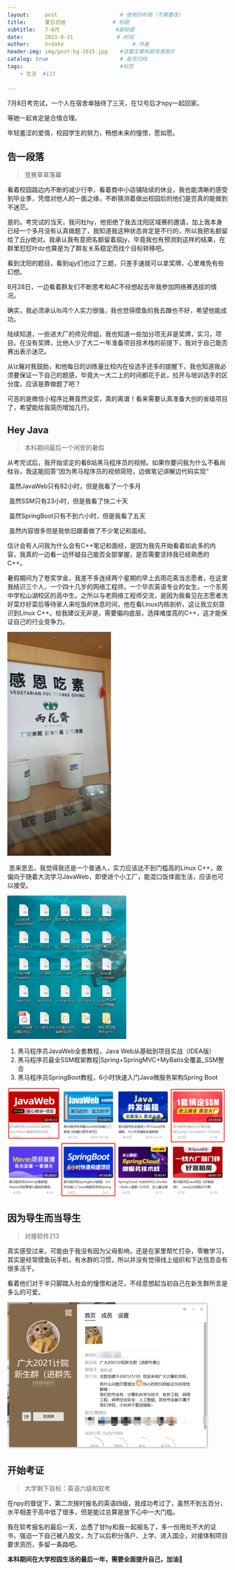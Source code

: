 ```yaml
---
layout:     post                    # 使用的布局（不需要改）
title:      夏日总结               # 标题 
subtitle:   7-8月                  #副标题
date:       2021-8-31              # 时间
author:     hrdate                      # 作者
header-img: img/post-bg-2015.jpg    #这篇文章标题背景图片
catalog: true                       # 是否归档
tags:                               #标签
    - 生活  #123

---
```


7月8日考完试，一个人在宿舍单独待了三天，在12号后才npy一起回家。

等她一起肯定是合情合理。

年轻羞涩的爱情，校园学生的努力，畅想未来的憧憬，愿如愿。

## 告一段落

>  竞赛草草落幕

看着校园路边内不断的减少行李，看着商中小店铺陆续的休业，我也能清晰的感受到毕业季，凭借对他人的一面之缘，不断猜测着做出校园后的他们是否真的能做到不迷茫。

是的。考完试的当天，我问杜hy，他拒绝了我去沈阳区域赛的邀请，加上我本身已经一个多月没有认真做题了，我知道我这种状态肯定是不行的，所以我把名额留给了丘jy绝对。我承认我有意把名额留着屈jy，毕竟我也有预测到这样的结果，在群里怼怼叶dz也算是为了群友关系稳定而找个目标转移吧。

看到沈阳的题目，看到qjy们也过了三题，只差手速就可以拿奖牌，心里难免有些幻想。



8月28日，一边看着群友们不断思考和AC不经想起去年我参加网络赛选拔的情况。

确实，我必须承认lb鸿个人实力很强，我也觉得摸鱼的我去蹭也不好，希望他能成功。



陆续知道，一些进大厂的师兄师姐，我也知道一些加分项无非是奖牌，实习，项目。在没有奖牌，比他人少了大二一年准备项目技术栈的前提下，我对于自己能否赛出表示迷茫。

从lz瀚对我鼓励，和他每日的训练量比校内在役选手还多的提醒下，我也知道我必须要保证一下自己的题感，毕竟大一大二上的时间都花于此，拉开与培训选手的区分度，应该是靠做题了吧？

可恶的是微信小程序比赛竟然没奖，真的离谱！看来需要认真准备大创的省级项目了，希望能给我简历增加几行。

## Hey Java

>本科期间最后一个闲安的暑假

从考完试后，我开始坚定的看B站黑马程序员的视频。如果你要问我为什么不看尚硅谷，我这能回答”因为黑马程序员的视频简短，边做笔记讲解边代码实现“

​	虽然JavaWeb只有82小时，但是我看了一个多月

​	虽然SSM只有23小时，但是我看了快二十天

​	虽然SpringBoot只有不到六小时，但是我看了五天

​	虽然内容很多但是我依旧跟着做了不少笔记和面经。

​	估计会有人问我为什么会有C++笔记和面经，是因为我先开始看着如此多的内容，我真的一边看一边怀疑自己能否全部掌握，是否需要坚持我已经熟悉的C++。

​	暑假期间为了卷奖学金，我差不多连续两个星期的早上去雨花斋当志愿者，在这里我结识三个人，一个四十几岁的网络工程师，一个华农英语专业的女生，一个东莞中学松山湖校区的高中生。之所以与老网络工程师交流，是因为我看见在志愿者洗好菜炒好菜后等待家人来吃饭的休息时间，他在看Linux内核剖析，这让我立刻意识到Linux C++。给我建议无非是，需要偏向底层，选择难度高的C++，这才能保证自己的行业竞争力。

<img src="img/image-2021-08-31-1.png" alt="image-2021-08-31-1" style="zoom:50%;" />

​	思来思去，我觉得我还是一个普通人，实力应该达不到门槛高的Linux C++，故偏向于随着大流学习JavaWeb，即使进个小工厂，能混口饭体面生活，应该也可以接受。

<img src="img/image-2021-08-31-3.png" alt="image-2021-08-31-3" style="zoom:50%;" />

1. 黑马程序员JavaWeb全套教程，Java Web从基础到项目实战（IDEA版）
2. 黑马程序员最全SSM框架教程|Spring+SpringMVC+MyBatis全覆盖_SSM整合
3. 黑马程序员SpringBoot教程，6小时快速入门Java微服务架构Spring Boot

<img src="img/image-2021-08-31-2.png" alt="image-2021-08-31-2" style="zoom:50%;" />

## 因为导生而当导生

> 对接软件213

真实感受过来，可能由于我没有因为父母影响，还是在家里帮忙打杂，零散学习，其实是经常摸鱼玩手机，有水群的习惯，所以并没有觉得线上组织和下达信息会有很多活干。

看着他们对于半只脚踏入社会的憧憬和迷茫，不经意想起当初自己在新生群所言是多么的可爱。

<img src="img/image-2021-08-31-4.png" alt="image-2021-08-31-4" style="zoom:50%;" />

## 开始考证

> 大学剩下目标：英语六级和软考

在npy的督促下，第二次按时报名的英语四级，我成功考过了，虽然不到五百分，水平相差于高中低了很多，但是能过总算是放下心中一大门槛。

我在软考报名的最后一天，怂恿了甘hy和我一起报名了，多一份用处不大的证书，强迫一下自己被八股文，为了以后积分落户、上学、进入国企，对接体制项目要求资历，多留一条路吧。



**本科期间在大学校园生活的最后一年，需要全面提升自己，加油💪**

